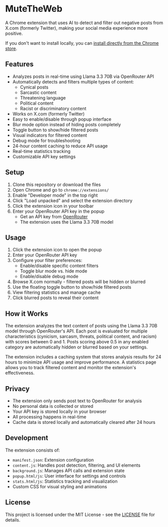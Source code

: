 # MuteTheWeb

A Chrome extension that uses AI to detect and filter out negative posts from X.com (formerly Twitter), making your social media experience more positive.

If you don't want to install locally, you can [install directly from the Chrome store](https://chromewebstore.google.com/detail/mutetheweb/lcjcejcipcckbpdifocacficnnfgbngj).

## Features

- Analyzes posts in real-time using Llama 3.3 70B via OpenRouter API
- Automatically detects and filters multiple types of content:
  - Cynical posts
  - Sarcastic content
  - Threatening language
  - Political content
  - Racist or discriminatory content
- Works on X.com (formerly Twitter)
- Easy to enable/disable through popup interface
- Blur mode option instead of hiding posts completely
- Toggle button to show/hide filtered posts
- Visual indicators for filtered content
- Debug mode for troubleshooting
- 24-hour content caching to reduce API usage
- Real-time statistics tracking
- Customizable API key settings

## Setup

1. Clone this repository or download the files
2. Open Chrome and go to `chrome://extensions/`
3. Enable "Developer mode" in the top right
4. Click "Load unpacked" and select the extension directory
5. Click the extension icon in your toolbar
6. Enter your OpenRouter API key in the popup
   - Get an API key from [OpenRouter](https://openrouter.ai/)
   - The extension uses the Llama 3.3 70B model

## Usage

1. Click the extension icon to open the popup
2. Enter your OpenRouter API key
3. Configure your filter preferences:
   - Enable/disable specific content filters
   - Toggle blur mode vs. hide mode
   - Enable/disable debug mode
4. Browse X.com normally - filtered posts will be hidden or blurred
5. Use the floating toggle button to show/hide filtered posts
6. View filtering statistics and manage cache
7. Click blurred posts to reveal their content

## How it Works

The extension analyzes the text content of posts using the Llama 3.3 70B model through OpenRouter's API. Each post is evaluated for multiple characteristics (cynicism, sarcasm, threats, political content, and racism) with scores between 0 and 1. Posts scoring above 0.5 in any enabled category are automatically hidden or blurred based on your settings.

The extension includes a caching system that stores analysis results for 24 hours to minimize API usage and improve performance. A statistics page allows you to track filtered content and monitor the extension's effectiveness.

## Privacy

- The extension only sends post text to OpenRouter for analysis
- No personal data is collected or stored
- Your API key is stored locally in your browser
- All processing happens in real-time
- Cache data is stored locally and automatically cleared after 24 hours

## Development

The extension consists of:
- `manifest.json`: Extension configuration
- `content.js`: Handles post detection, filtering, and UI elements
- `background.js`: Manages API calls and extension state
- `popup.html/js`: User interface for settings and controls
- `stats.html/js`: Statistics tracking and visualization
- Custom CSS for visual styling and animations

## License

This project is licensed under the MIT License - see the [LICENSE](LICENSE) file for details. 
